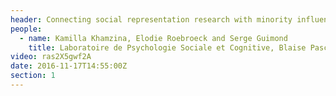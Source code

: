 ```yaml
---
header: Connecting social representation research with minority influence
people:
  - name: Kamilla Khamzina, Elodie Roebroeck and Serge Guimond
    title: Laboratoire de Psychologie Sociale et Cognitive, Blaise Pascal University, Clermont-Ferrand
video: ras2X5gwf2A
date: 2016-11-17T14:55:00Z
section: 1
---
```

